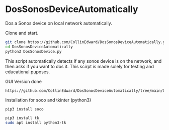 # DosSonosDeviceAutomatically
Dos a Sonos device on local network automatically.

Clone and start.
```bash
git clone https://github.com/CollinEdward/DosSonosDeviceAutomatically.git
cd DosSonosDeviceAutomatically
python3 DosSonosDevice.py
```

This script automatically detects if any sonos device is on the network, and then asks if you want to dos it.
This scirpt is made solely for testing and educational puposes.

GUI Version done
```
https://github.com/CollinEdward/DosSonosDeviceAutomatically/tree/main/GUI%20Version
```

Installation for soco and tkinter (python3)
```bash
pip3 install soco
```
```bash
pip3 install tk
sudo apt install python3-tk
```